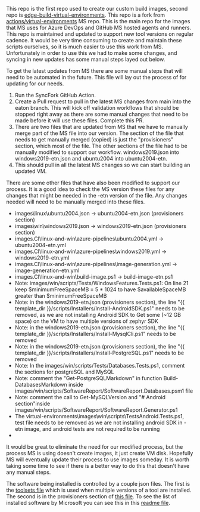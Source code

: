 This repo is the first repo used to create our custom build images, second repo is [edge-build-virtual-environments](https://github.com/etn-ccis/edge-build-virtual-environments).  This repo is a fork from [actions/virtual-environments](https://github.com/actions/virtual-environments) MS repo.  This is the main repo for the images that MS uses for Azure DevOps and GitHub MS hosted agents and runners.  This repo is maintained and updated to support new tool versions on regular cadence.  It would be very time consuming to create and maintain these scripts ourselves, so it is much easier to use this work from MS.  Unfortunately in order to use this we had to make some changes, and syncing in new updates has some manual steps layed out below.

To get the latest updates from MS there are some manual steps that will need to be automated in the future.  This file will lay out the process of for updating for our needs.

1. Run the SyncFork GitHub Action. 
2. Create a Pull request to pull in the latest MS changes from main into the eaton branch.  This will kick off validation workflows that should be stopped right away as there are some manual changes that need to be made before it will use these files.  Complete this PR.
3. There are two files that are updated from MS that we have to manually merge part of the MS file into our version.  The section of the file that needs to get manually merged (copied) is just the  "provisioners" section, which most of the file.  The other sections of the file had to be manually modified to support our workflow. windows2019.json into windows2019-etn.json and ubuntu2004 into ubuntu2004-etn.
4. This should pull in all the latest MS changes so we can start building an updated VM.

There are some other files that have also been modified to support our process.  It is a good idea to check the MS version these files for any changes that might be needed in the -etn version of the file.  Any changes needed will need to be manually merged into these files.
* images\linux\ubuntu2004.json -> ubuntu2004-etn.json (provisioners section)
* images\win\windows2019.json -> windows2019-etn.json (provisioners section)
* images.CI\linux-and-win\azure-pipelines\ubuntu2004.yml -> ubuntu2004-etn.yml
* images.CI\linux-and-win\azure-pipelines\windows2019.yml -> windows2019-etn.yml
* images.CI\linux-and-win\azure-pipelines\image-generation.yml -> image-generation-etn.yml
* images.CI\linux-and-win\build-image.ps1 -> build-image-etn.ps1
* Note: images/win/scripts/Tests/WindowsFeatures.Tests.ps1: On line 21 keep $minimumFreeSpaceMB = 5 * 1024 to have $availableSpaceMB greater than $minimumFreeSpaceMB
* Note: in the windows2019-etn.json (provisioners section), the line "{{ template_dir }}/scripts/Installers/Install-AndroidSDK.ps1" needs to be removed, as we are not installing Android SDK to Get some (~12 GB space) on the VM to have multiple versions of zephyr SDK
* Note: in the windows2019-etn.json (provisioners section), the line "{{ template_dir }}/scripts/Installers/Install-MysqlCli.ps1" needs to be removed
* Note: in the windows2019-etn.json (provisioners section), the line "{{ template_dir }}/scripts/Installers/Install-PostgreSQL.ps1" needs to be removed
* Note: In the images/win/scripts/Tests/Databases.Tests.ps1, comment the sections for postgreSQL and MySQL
* Note: comment the "Get-PostgreSQLMarkdown" in function Build-DatabasesMarkdown inside images/win/scripts/SoftwareReport/SoftwareReport.Databases.psm1 file
* Note: comment the call to Get-MySQLVersion and "# Android section"inside images/win/scripts/SoftwareReport/SoftwareReport.Generator.ps1
* The virtual-environments\images\win\scripts\TestsAndroid.Tests.ps1, test file needs to be removed as we are not installing android SDK in -etn image, and android tests are not required to be running
* 

It would be great to eliminate the need for our modified process, but the process MS is using doesn't create images, it just create VM disk.  Hopefully MS will eventually update their process to use images someday.  It is worth taking some time to see if there is a better way to do this that doesn't have any manual steps.

The software being installed is controlled by a couple json files. The first is the [toolsets file](./images/linux/toolsets/toolset-2004.json) which is used when multiple versions of a tool are installed.  The second is in the provisioners section of [this file](./images/linux/ubuntu2004-etn.json).  To see the list of installed software by Microsoft you can see this in this [readme file](./images/linux/Ubuntu2004-Readme.md).
